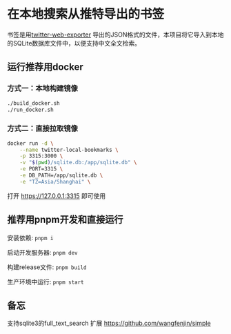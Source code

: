 # 在本地搜索从推特导出的书签
书签是用[twitter-web-exporter](https://github.com/prinsss/twitter-web-exporter) 导出的JSON格式的文件，本项目将它导入到本地的SQLite数据库文件中，以便支持中文全文检索。


## 运行推荐用docker

### 方式一：本地构建镜像

```bash
./build_docker.sh
./run_docker.sh
```

### 方式二：直接拉取镜像

```bash
docker run -d \
    --name twitter-local-bookmarks \
    -p 3315:3000 \
    -v "$(pwd)/sqlite.db:/app/sqlite.db" \
    -e PORT=3315 \
    -e DB_PATH=/app/sqlite.db \
    -e "TZ=Asia/Shanghai" \
```

打开 https://127.0.0.1:3315 即可使用

## 推荐用pnpm开发和直接运行

安装依赖: `pnpm i`

启动开发服务器: `pnpm dev`

构建release文件: `pnpm build`

生产环境中运行: `pnpm start`


## 备忘
支持sqlite3的full_text_search 扩展
https://github.com/wangfenjin/simple